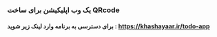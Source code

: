 ### یک وب اپلیکیشن برای ساخت QRcode
#### برای دسترسی به برنامه وارد لینک زیر شوید : https://khashayaar.ir/todo-app

